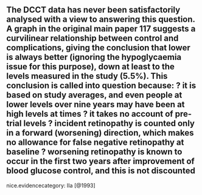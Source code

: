The DCCT data has never been satisfactorily analysed with a view to answering this question. A graph in the original main paper 117 suggests a curvilinear relationship between control and complications, giving the conclusion that lower is always better (ignoring the hypoglycaemia issue for this purpose), down at least to the levels measured in the study (5.5%). This conclusion is called into question because:
? it is based on study averages, and even people at lower levels over nine years may have been at high levels at times
? it takes no account of pre-trial levels
? incident retinopathy is counted only in a forward (worsening) direction, which makes no allowance for false negative retinopathy at baseline
? worsening retinopathy is known to occur in the first two years after improvement of blood glucose control, and this is not discounted
---
 nice.evidencecategory: IIa
[@1993]

